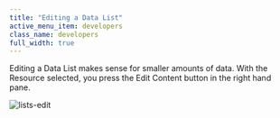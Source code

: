 ```yaml
---
title: "Editing a Data List"
active_menu_item: developers
class_name: developers
full_width: true
---
```



Editing a Data List makes sense for smaller amounts of data. With the Resource selected, you press the Edit Content button in the right hand pane.

![lists-edit](/img/docs/lists-edit.zoom82.png)
